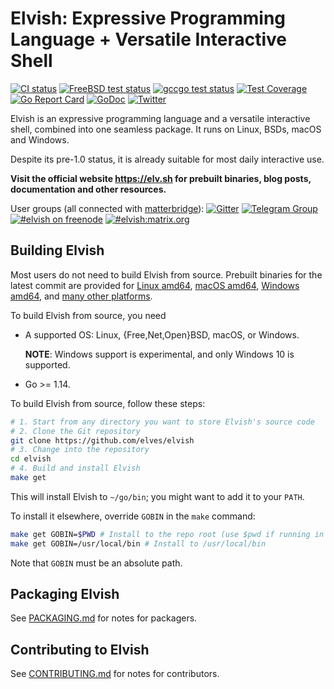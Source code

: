 # Elvish: Expressive Programming Language + Versatile Interactive Shell

[![CI status](https://github.com/elves/elvish/workflows/CI/badge.svg)](https://github.com/elves/elvish/actions?query=workflow%3ACI)
[![FreeBSD test status](https://img.shields.io/cirrus/github/elves/elvish?logo=Cirrus%20CI&label=freebsd&task=Test%20on%20FreeBSD)](https://cirrus-ci.com/github/elves/elvish/master)
[![gccgo test status](https://img.shields.io/cirrus/github/elves/elvish?logo=Cirrus%20CI&label=gccgo&task=Test%20on%20gccgo)](https://cirrus-ci.com/github/elves/elvish/master)
[![Test Coverage](https://img.shields.io/codecov/c/github/elves/elvish/master.svg?logo=Codecov&label=coverage)](https://app.codecov.io/gh/elves/elvish/branch/master)
[![Go Report Card](https://goreportcard.com/badge/github.com/elves/elvish)](https://goreportcard.com/report/src.elv.sh)
[![GoDoc](https://img.shields.io/badge/godoc-api-blue.svg)](https://godoc.elv.sh)
[![Twitter](https://img.shields.io/twitter/url/http/shields.io.svg?style=social)](https://twitter.com/ElvishShell)

Elvish is an expressive programming language and a versatile interactive shell,
combined into one seamless package. It runs on Linux, BSDs, macOS and Windows.

Despite its pre-1.0 status, it is already suitable for most daily interactive
use.

**Visit the official website https://elv.sh for prebuilt binaries, blog posts,
documentation and other resources.**

User groups (all connected with
[matterbridge](https://github.com/42wim/matterbridge/)):
[![Gitter](https://img.shields.io/badge/gitter-elves/elvish-blue.svg?logo=gitter-white)](https://gitter.im/elves/elvish)
[![Telegram Group](https://img.shields.io/badge/telegram-@elvish-blue.svg)](https://telegram.me/elvish)
[![#elvish on freenode](https://img.shields.io/badge/freenode-%23elvish-blue.svg)](https://webchat.freenode.net/?channels=elvish)
[![#elvish:matrix.org](https://img.shields.io/badge/matrix-%23elvish:matrix.org-blue.svg)](https://matrix.to/#/#elvish:matrix.org)

## Building Elvish

Most users do not need to build Elvish from source. Prebuilt binaries for the
latest commit are provided for
[Linux amd64](https://dl.elv.sh/linux-amd64/elvish-HEAD.tar.gz),
[macOS amd64](https://dl.elv.sh/darwin-amd64/elvish-HEAD.tar.gz),
[Windows amd64](https://dl.elv.sh/windows-amd64/elvish-HEAD.zip), and
[many other platforms](https://elv.sh/get).

To build Elvish from source, you need

-   A supported OS: Linux, {Free,Net,Open}BSD, macOS, or Windows.

    **NOTE**: Windows support is experimental, and only Windows 10 is supported.

-   Go >= 1.14.

To build Elvish from source, follow these steps:

```sh
# 1. Start from any directory you want to store Elvish's source code
# 2. Clone the Git repository
git clone https://github.com/elves/elvish
# 3. Change into the repository
cd elvish
# 4. Build and install Elvish
make get
```

This will install Elvish to `~/go/bin`; you might want to add it to your `PATH`.

To install it elsewhere, override `GOBIN` in the `make` command:

```sh
make get GOBIN=$PWD # Install to the repo root (use $pwd if running in Elvish)
make get GOBIN=/usr/local/bin # Install to /usr/local/bin
```

Note that `GOBIN` must be an absolute path.

## Packaging Elvish

See [PACKAGING.md](PACKAGING.md) for notes for packagers.

## Contributing to Elvish

See [CONTRIBUTING.md](CONTRIBUTING.md) for notes for contributors.
